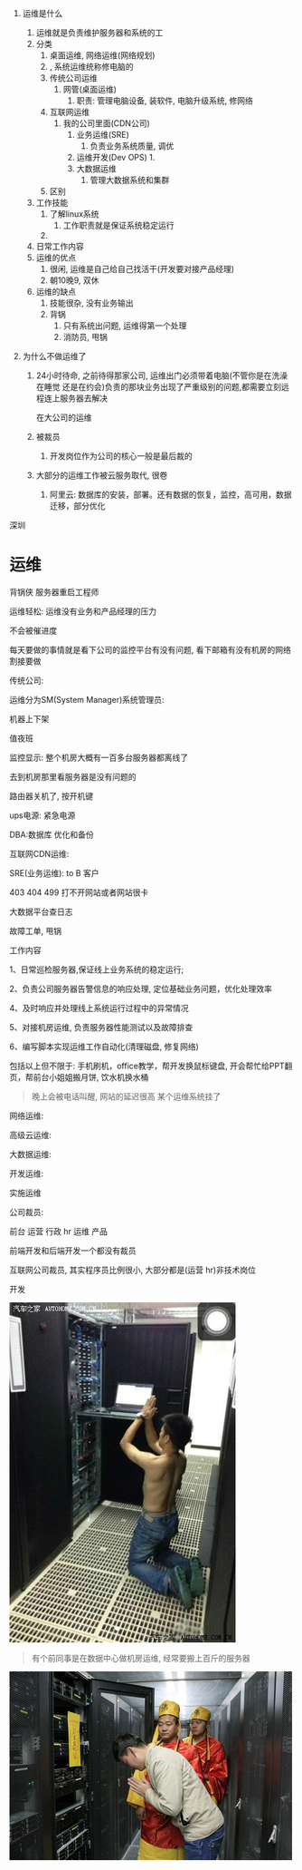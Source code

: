 1. 运维是什么
   1. 运维就是负责维护服务器和系统的工
   2. 分类
      1. 桌面运维, 网络运维(网络规划)
      2. , 系统运维统称修电脑的
      3. 传统公司运维
         1. 网管(桌面运维)
            1. 职责: 管理电脑设备, 装软件, 电脑升级系统, 修网络
      4. 互联网运维
         1. 我的公司里面(CDN公司)
            1. 业务运维(SRE)
               1. 负责业务系统质量, 调优
            2. 运维开发(Dev OPS)
               1. 
            3. 大数据运维
               1. 管理大数据系统和集群
      5. 区别
   3. 工作技能
      1. 了解linux系统
         1. 工作职责就是保证系统稳定运行
      2. 
   4. 日常工作内容
   5. 运维的优点
      1. 很闲, 运维是自己给自己找活干(开发要对接产品经理)
      2. 朝10晚9, 双休
   6. 运维的缺点
      1. 技能很杂, 没有业务输出
      2. 背锅
         1. 只有系统出问题, 运维得第一个处理
         2. 消防员, 甩锅

2. 为什么不做运维了

   1. 24小时待命, 之前待得那家公司, 运维出门必须带着电脑(不管你是在洗澡 在睡觉 还是在约会)负责的那块业务出现了严重级别的问题,都需要立刻远程连上服务器去解决

      在大公司的运维

   2. 被裁员
      1. 开发岗位作为公司的核心一般是最后裁的

   3. 大部分的运维工作被云服务取代, 很卷
      1. 阿里云: 数据库的安装，部署。还有数据的恢复，监控，高可用，数据迁移，部分优化


深圳

# 运维

背锅侠 服务器重启工程师

运维轻松: 运维没有业务和产品经理的压力

不会被催进度

每天要做的事情就是看下公司的监控平台有没有问题, 看下邮箱有没有机房的网络割接要做



传统公司: 

运维分为SM(System Manager)系统管理员:



机器上下架

值夜班

监控显示: 整个机房大概有一百多台服务器都离线了

去到机房那里看服务器是没有问题的

路由器关机了, 按开机键

ups电源: 紧急电源

DBA:数据库 优化和备份



互联网CDN运维:

SRE(业务运维): to B 客户

403 404 499 打不开网站或者网站很卡

大数据平台查日志



故障工单, 甩锅

工作内容

1、日常巡检服务器,保证线上业务系统的稳定运行;

2、负责公司服务器告警信息的响应处理, 定位基础业务问题，优化处理效率

4、及时响应并处理线上系统运行过程中的异常情况 

5、对接机房运维, 负责服务器性能测试以及故障排查

6、编写脚本实现运维工作自动化(清理磁盘, 修复网络)

包括以上但不限于: 手机刷机，office教学，帮开发换鼠标键盘, 开会帮忙给PPT翻页，帮前台小姐姐搬月饼, 饮水机换水桶

> 晚上会被电话叫醒, 网站的延迟很高 某个运维系统挂了



网络运维:

高级云运维: 

大数据运维:

开发运维:

实施运维



公司裁员:

前台 运营 行政 hr 运维 产品

前端开发和后端开发一个都没有裁员

互联网公司裁员, 其实程序员比例很小, 大部分都是(运营 hr)非技术岗位

开发







![image-20220718145902168](运维.assets/image-20220718145902168.png)

> 有个前同事是在数据中心做机房运维, 经常要搬上百斤的服务器



![image-20220718153135020](运维.assets/image-20220718153135020.png)